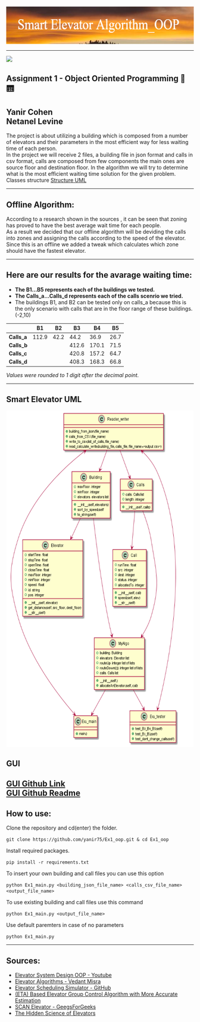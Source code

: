 
   <p align="center">
    <img width="600" height="100" src="https://github.com/yanir75/Ex1_oop/blob/main/Images/header1.png"> 
   </p>  
   
---
![](https://img.shields.io/aur/last-modified/google-chrome)   
## Assignment 1 - Object Oriented Programming :office: :elevator:
**Yanir Cohen**  
**Netanel Levine** 
--- 
The project is about utilizing a building which is composed from a number of elevators and their parameters in the most efficient way for less waiting time of each person.  
In the project we will receive 2 files, a building file in json format and calls in csv format, calls are composed from few components the main ones are source floor and destination floor. In the algorithm we will try to determine what is the most efficient waiting time solution for the given problem.  
Classes structure [Structure UML](#Smart-Elevator-UML)
  
  
---
## Offline Algorithm:

According to a research shown in the sources , it can be seen that zoning has proved to have the best average wait time for each people.  
As a result we decided that our offline algorithm will be deviding the calls into zones and assigning the calls according to the speed of the elevator.  
Since this is an offline we added a tweak which calculates which zone should have the fastest elevator.  

---

## Here are our results for the avarage waiting time:
   - **The B1...B5 represents each of the buildings we tested.** 
   - **The Calls_a...Calls_d  represents each of the calls scenrio we tried.** 
   - The buildings B1, and B2 can be tested only on calls_a because this is the only scenario with calls that are in the floor range of these buildings. (-2,10)  

|           | **B1** | **B2** | **B3** | **B4** | **B5** |
|-----------|--------|--------|--------|--------|--------|
|**Calls_a**|	112.9	 | 42.2   |	44.2   | 36.9   |	26.7   |
|**Calls_b**|		     |        | 412.6  | 170.1  |	71.5   |
|**Calls_c**|		     |        | 420.8  | 157.2  |	64.7   |
|**Calls_d**|		     |        | 408.3  | 168.3  |	66.8   |  

 *Values were rounded to 1 digit after the decimal point.*    
 
---
## Smart Elevator UML

   
   <p align="center">
    <img width="800" height="900" src="https://github.com/yanir75/Ex1_oop/blob/main/Images/Smart%20Elevator%20UML.png">
   </p>

## GUI
[GUI Github Link](https://github.com/yanir75/ElevUi)  
[GUI Github Readme](https://github.com/yanir75/ElevUi/blob/master/README.md)
---


## How to use:
Clone the repository and cd(enter) the folder.
```
git clone https://github.com/yanir75/Ex1_oop.git & cd Ex1_oop
```
Install required packages.
```
pip install -r requirements.txt
``` 
To insert your own building and call files you can use this option
```
python Ex1_main.py <building_json_file_name> <calls_csv_file_name> <output_file_name>
```
To use existing building and call files use this command
```
python Ex1_main.py <output_file_name>
```
Use default paremters in case of no parameters
```
python Ex1_main.py
```
------
## Sources:

  - <a href="https://www.youtube.com/watch?v=siqiJAJWUVg">Elevator System Design OOP - Youtube</a>
  - <a href="http://vedantmisra.com/elevator-algorithms/">Elevator Algorithms - Vedant Misra</a>
  - <a href="https://github.com/00111000/Elevator-Scheduling-Simulator">Elevator Scheduling Simulator - GitHub</a>
  - <a href="https://www.researchgate.net/publication/31595225_Estimated_Time_of_Arrival_ETA_Based_Elevator_Group_Control_Algorithm_with_More_Accurate_Estimation">(ETA) Based Elevator Group Control Algorithm with More Accurate Estimation</a>
  - <a href="https://www.geeksforgeeks.org/scan-elevator-disk-scheduling-algorithms/">SCAN Elevator - GeegsForGeeks</a>
  - <a href="https://www.popularmechanics.com/technology/infrastructure/a20986/the-hidden-science-of-elevators/">The
   Hidden Science of Elevators</a>
